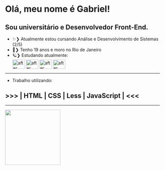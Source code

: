 # Olá, meu nome é Gabriel!
## Sou universitário e Desenvolvedor Front-End.

- ✨❯ Atualmente estou cursando Análise e Desenvolvimento de Sistemas (2/5)
- 🍃❯ Tenho 19 anos e moro no Rio de Janeiro
- 🪐❯ Estudando atualmente: <div style="display: inline_block">
  <a href="https://git-scm.com/"><img align="center" alt="after" height="30" width="40" src="https://cdn.jsdelivr.net/gh/devicons/devicon/icons/git/git-original.svg"><a/>
  <a href="https://pt-br.reactjs.org/"><img align="center" alt="after" height="30" width="40" src="https://cdn.jsdelivr.net/gh/devicons/devicon/icons/react/react-original.svg"><a/>
  <a href="https://www.typescriptlang.org/"><img align="center" alt="after" height="30" width="40" src="https://cdn.jsdelivr.net/gh/devicons/devicon/icons/typescript/typescript-original.svg"><a/>
  <a href="https://sass-lang.com/"><img align="center" alt="after" height="30" width="40" src="https://cdn.jsdelivr.net/gh/devicons/devicon/icons/sass/sass-original.svg"><a/>
  </div>
* * * 
- Trabalho utilizando:
## >>> | HTML | CSS | Less | JavaScript | <<<
* * *
<a href="https://github.com/GSalustrianoSouza">
  <img height="180em" align="center" src="https://github-readme-stats.vercel.app/api?username=GSalustrianoSouza&show_icons=true&theme=dracula&count_private=true&include_all_commits=true" />
</a>



  
          
        
          



